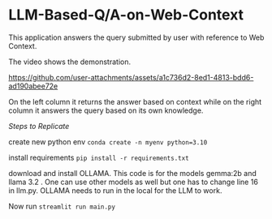 # LLM-Based-Q/A-on-Web-Context

This application answers the query submitted by user with reference to Web Context.

The video shows the demonstration.

https://github.com/user-attachments/assets/a1c736d2-8ed1-4813-bdd6-ad190abee72e

On the left column it returns the answer based on context while on the right column it answers the query based on its own knowledge.

*Steps to Replicate*

create new python env
`conda create -n myenv python=3.10`

install requirements
`pip install -r requirements.txt`

download and install OLLAMA. This code is for the models gemma:2b and llama 3.2 . One can use other models as well but one has to change line 16 in llm.py.
OLLAMA needs to run in the local for the LLM to work.

Now run
`streamlit run main.py`

